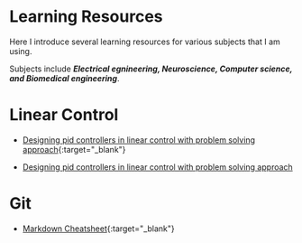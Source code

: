 # Learning Resources

Here I introduce several learning resources for various subjects that I am using.

Subjects include **_Electrical egnineering, Neuroscience, Computer science, and Biomedical engineering_**.

# Linear Control
* [Designing pid controllers in linear control with problem solving approach](https://faradars.org/courses/fvee96073r-designing-pid-controllers-in-linear-control-with-problem-solving-approach){:target="_blank"}

* <a href="https://faradars.org/courses/fvee96073r-designing-pid-controllers-in-linear-control-with-problem-solving-approach" target="_blank">Designing pid controllers in linear control with problem solving approach</a>


# Git
* [Markdown Cheatsheet](https://github.com/adam-p/markdown-here/wiki/Markdown-Cheatsheet){:target="_blank"}
